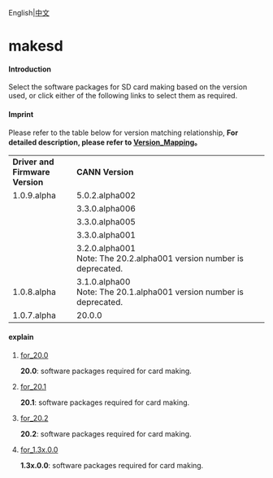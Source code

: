 English|[中文](Readme_cn.md)

# makesd

#### Introduction

Select the software packages for SD card making based on the version used, or click either of the following links to select them as required.

#### Imprint

Please refer to the table below for version matching relationship, **For detailed description, please refer to [Version_Mapping](./Version_Mapping.md)。**

<table>
<tr><td width="25%"><b>Driver and Firmware Version</b></td><td width="75%"><b>CANN Version</b></td></tr>
<tr><td rowspan="5" valign="top">1.0.9.alpha</td><td>5.0.2.alpha002</td></tr>
<tr><td>3.3.0.alpha006</td></tr>
<tr><td>3.3.0.alpha005</td></tr>
<tr><td>3.3.0.alpha001</td></tr>
<tr><td>3.2.0.alpha001<br/>Note: The 20.2.alpha001 version number is deprecated.</td>
</tr>
<tr><td>1.0.8.alpha</td>
<td>3.1.0.alpha00<br/>Note: The 20.1.alpha001 version number is deprecated.</td>
</tr>
<tr><td>1.0.7.alpha</td><td>20.0.0</td></tr>
</table>

#### explain

1. [for_20.0](https://github.com/Ascend/tools/tree/master/makesd/for_20.0)

   **20.0**: software packages required for card making.

2. [for_20.1](https://github.com/Ascend/tools/tree/master/makesd/for_20.1)

   **20.1**: software packages required for card making.
3. [for_20.2](https://github.com/Ascend/tools/tree/master/makesd/for_20.2)

   **20.2**: software packages required for card making.

4. [for_1.3x.0.0](https://github.com/Ascend/tools/tree/master/makesd/for_1.3x.0.0)

   **1.3x.0.0**: software packages required for card making.